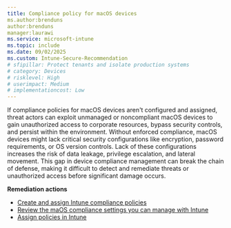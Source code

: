 ```yaml
---
title: Compliance policy for macOS devices 
ms.author:brenduns
author:brenduns
manager:laurawi
ms.service: microsoft-intune
ms.topic: include
ms.date: 09/02/2025
ms.custom: Intune-Secure-Recommendation
# sfipillar: Protect tenants and isolate production systems 
# category: Devices
# risklevel: High
# userimpact: Medium
# implementationcost: Low
---
```

If compliance policies for macOS devices aren't configured and assigned, threat actors can exploit unmanaged or noncompliant macOS devices to gain unauthorized access to corporate resources, bypass security controls, and persist within the environment. Without enforced compliance, macOS devices might lack critical security configurations like encryption, password requirements, or OS version controls. Lack of these configurations increases the risk of data leakage, privilege escalation, and lateral movement. This gap in device compliance management can break the chain of defense, making it difficult to detect and remediate threats or unauthorized access before significant damage occurs.

**Remediation actions**

- [Create and assign Intune compliance policies](/intune/intune-service/protect/create-compliance-policy)
- [Review the maOS compliance settings you can manage with Intune](/intune/intune-service/protect/compliance-policy-create-mac-os)
- [Assign policies in Intune](/intune/intune-service/configuration/device-profile-assign)

